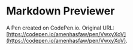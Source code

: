 # Markdown Previewer

A Pen created on CodePen.io. Original URL: [https://codepen.io/amenhasfaw/pen/VwxyXoV](https://codepen.io/amenhasfaw/pen/VwxyXoV).

